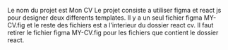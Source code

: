 Le nom du projet est Mon CV
Le projet consiste a utiliser figma et react js pour designer deux differents templates.
Il y a un seul fichier figma MY-CV.fig et le reste des fichiers est a l'interieur du dossier react cv.
Il faut retirer le fichier figma MY-CV.fig pour les fichiers que contient le dossier react.
